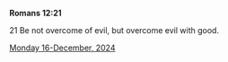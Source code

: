 **Romans 12:21**

21 Be not overcome of evil, but overcome evil with good. 

[Monday 16-December, 2024](https://getbible.life/kjv/Romans/12/21)
